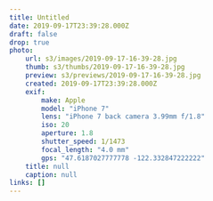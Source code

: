 ```yaml
---
title: Untitled
date: 2019-09-17T23:39:28.000Z
draft: false
drop: true
photo:
    url: s3/images/2019-09-17-16-39-28.jpg
    thumb: s3/thumbs/2019-09-17-16-39-28.jpg
    preview: s3/previews/2019-09-17-16-39-28.jpg
    created: 2019-09-17T23:39:28.000Z
    exif:
        make: Apple
        model: "iPhone 7"
        lens: "iPhone 7 back camera 3.99mm f/1.8"
        iso: 20
        aperture: 1.8
        shutter_speed: 1/1473
        focal_length: "4.0 mm"
        gps: "47.6187027777778 -122.332847222222"
    title: null
    caption: null
links: []
---
```

